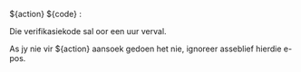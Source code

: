 ${action} ${code} :

Die verifikasiekode sal oor een uur verval.

As jy nie vir ${action} aansoek gedoen het nie, ignoreer asseblief hierdie e-pos.
